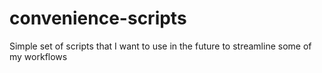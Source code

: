 # convenience-scripts

Simple set of scripts that I want to use in the future to streamline some of my workflows
